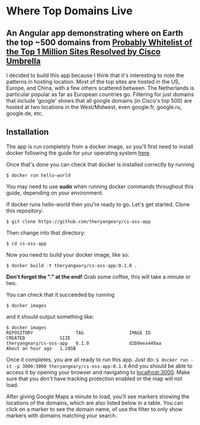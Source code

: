 # Where Top Domains Live
## An Angular app demonstrating where on Earth the top ~500 domains from [Probably Whitelist of the Top 1 Million Sites Resolved by Cisco Umbrella](https://s3-us-west-1.amazonaws.com/umbrella-static/index.html)
I decided to build this app because I think that it's interesting to note the patterns in hosting location. Most of the top sites are hosted in the US, Europe, and China, with a few others scattered between. The Netherlands is particular popular as far as European countries go. Filtering for just domains that include 'google' shows that all google domains (in Cisco's top 500) are hosted at two locations in the West/Midwest, even google.fr, google.ru, google.de, etc.
## Installation
The app is run completely from a docker image, so you'll first need to install docker following the guide for your operating system [here](https://docs.docker.com/install/).

Once that's done you can check that docker is installed correctly by running
```
$ docker run hello-world
```
You may need to use **sudo** when running docker commands throughout this guide, depending on your environment.

If docker runs hello-world then you're ready to go. Let's get started. Clone this repository:
```
$ git clone https://github.com/theryangeary/cs-oss-app
```

Then change into that directory:
```
$ cd cs-oss-app
```

Now you need to build your docker image, like so:
```
$ docker build -t theryangeary/cs-oss-app:0.1.0 .
```
**Don't forget the "." at the end!**
Grab some coffee, this will take a minute or two.

You can check that it succeeded by running
```
$ docker images
```
and it should output something like:
```
$ docker images
REPOSITORY                TAG                 IMAGE ID            CREATED             SIZE
theryangeary/cs-oss-app   0.1.0               d2b0eea449aa        About an hour ago   1.28GB
```
Once it completes, you are all ready to run this app. Just do:
```$ docker run -it -p 3000:3000 theryangeary/cs-oss-app:0.1.0```
And you should be able to access it by opening your browser and navigating to [localhost:3000](http://localhost:3000). Make sure that you don't have tracking protection enabled or the map will not load. 

After giving Google Maps a minute to load, you'll see markers showing the locations of the domains, which are also listed below in a table. You can click on a marker to see the domain name, of use the filter to only show markers with domains matching your search.
